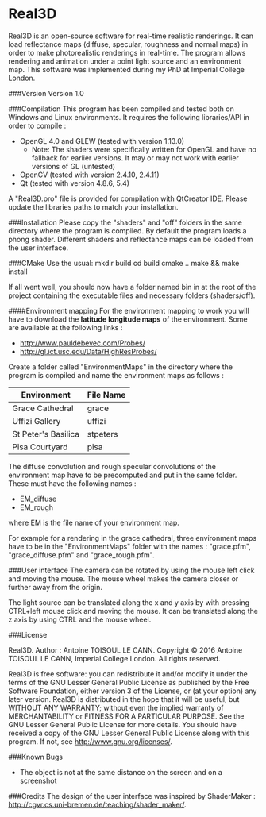 # Real3D

Real3D is an open-source software for real-time realistic renderings.
It can load reflectance maps (diffuse, specular, roughness and normal maps) in order to make photorealistic renderings in real-time. The program allows rendering and animation under a point light source and an environment map.
This software was implemented during my PhD at Imperial College London.

###Version
Version 1.0

###Compilation
This program has been compiled and tested both on Windows and Linux environments.
It requires the following libraries/API in order to compile :

* OpenGL 4.0 and GLEW (tested with version 1.13.0)
  * Note: The shaders were specifically written for OpenGL and have no fallback for earlier versions. It may or may not work with earlier versions of GL (untested)
* OpenCV (tested with version 2.4.10, 2.4.11)
* Qt (tested with version 4.8.6, 5.4)

A "Real3D.pro" file is provided for compilation with QtCreator IDE. Please update the libraries paths to match your installation.


###Installation
Please copy the "shaders" and "off" folders in the same directory where the program is compiled.
By default the program loads a phong shader. Different shaders and reflectance maps can be loaded from the user interface.

###CMake
Use the usual:
    mkdir build
    cd build
    cmake ..
    make && make install

If all went well, you should now have a folder named bin in at the root of the project containing the executable files and necessary folders (shaders/off).

####Environment mapping
For the environment mapping to work you will have to download the **latitude longitude maps** of the environment.
Some are available at the following links :

* http://www.pauldebevec.com/Probes/
* http://gl.ict.usc.edu/Data/HighResProbes/

Create a folder called "EnvironmentMaps" in the directory where the program is compiled and name the environment maps as follows : 

| Environment  | File Name |
| ------------- | ------------- |
| Grace Cathedral | grace  |
| Uffizi Gallery  | uffizi  |
| St Peter's Basilica | stpeters  |
| Pisa Courtyard | pisa  |

The diffuse convolution and rough specular convolutions of the environment map have to be precomputed and put in the same folder. These must have the following names : 

* EM_diffuse 
* EM_rough

where EM is the file name of your environment map.

For example for a rendering in the grace cathedral, three environment maps have to be in the "EnvironmentMaps" folder with the names : "grace.pfm", "grace_diffuse.pfm" and "grace_rough.pfm".


###User interface
The camera can be rotated by using the mouse left click and moving the mouse. The mouse wheel makes the camera closer or further away from the origin.

The light source can be translated along the x and y axis by with pressing CTRL+left mouse click and moving the mouse. It can be translated along the z axis by using CTRL and the mouse wheel.

###License

Real3D. Author :  Antoine TOISOUL LE CANN. Copyright © 2016 Antoine TOISOUL LE CANN, Imperial College London. All rights reserved.

Real3D is free software: you can redistribute it and/or modify it under the terms of the GNU Lesser General Public License as published by the Free Software Foundation, either version 3 of the License, or (at your option) any later version. Real3D is distributed in the hope that it will be useful, but WITHOUT ANY WARRANTY; without even the implied warranty of MERCHANTABILITY or FITNESS FOR A PARTICULAR PURPOSE. See the GNU Lesser General Public License for more details. You should have received a copy of the GNU Lesser General Public License along with this program. If not, see <http://www.gnu.org/licenses/>.

###Known Bugs

* The object is not at the same distance on the screen and on a screenshot

###Credits
The design of the user interface was inspired by ShaderMaker : http://cgvr.cs.uni-bremen.de/teaching/shader_maker/.

